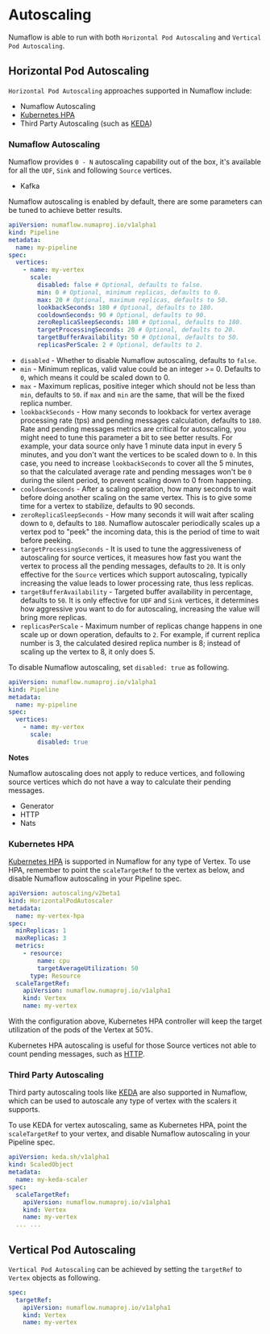 # Autoscaling

Numaflow is able to run with both `Horizontal Pod Autoscaling` and `Vertical Pod Autoscaling`.

## Horizontal Pod Autoscaling

`Horizontal Pod Autoscaling` approaches supported in Numaflow include:

- Numaflow Autoscaling
- [Kubernetes HPA](https://kubernetes.io/docs/tasks/run-application/horizontal-pod-autoscale/)
- Third Party Autoscaling (such as [KEDA](https://keda.sh/))

### Numaflow Autoscaling

Numaflow provides `0 - N` autoscaling capability out of the box, it's available for all the `UDF`, `Sink` and following `Source` vertices.

- Kafka

Numaflow autoscaling is enabled by default, there are some parameters can be tuned to achieve better results.

```yaml
apiVersion: numaflow.numaproj.io/v1alpha1
kind: Pipeline
metadata:
  name: my-pipeline
spec:
  vertices:
    - name: my-vertex
      scale:
        disabled: false # Optional, defaults to false.
        min: 0 # Optional, minimum replicas, defaults to 0.
        max: 20 # Optional, maximum replicas, defaults to 50.
        lookbackSeconds: 180 # Optional, defaults to 180.
        cooldownSeconds: 90 # Optional, defaults to 90.
        zeroReplicaSleepSeconds: 180 # Optional, defaults to 180.
        targetProcessingSeconds: 20 # Optional, defaults to 20.
        targetBufferAvailability: 50 # Optional, defaults to 50.
        replicasPerScale: 2 # Optional, defaults to 2.
```

- `disabled` - Whether to disable Numaflow autoscaling, defaults to `false`.
- `min` - Minimum replicas, valid value could be an integer >= 0. Defaults to `0`, which means it could be scaled down to 0.
- `max` - Maximum replicas, positive integer which should not be less than `min`, defaults to `50`. if `max` and `min` are the same, that will be the fixed replica number.
- `lookbackSeconds` - How many seconds to lookback for vertex average processing rate (tps) and pending messages calculation, defaults to `180`. Rate and pending messages metrics are critical for autoscaling, you might need to tune this parameter a bit to see better results. For example, your data source only have 1 minute data input in every 5 minutes, and you don't want the vertices to be scaled down to `0`. In this case, you need to increase `lookbackSeconds` to cover all the 5 minutes, so that the calculated average rate and pending messages won't be `0` during the silent period, to prevent scaling down to 0 from happening.
- `cooldownSeconds` - After a scaling operation, how many seconds to wait before doing another scaling on the same vertex. This is to give some time for a vertex to stabilize, defaults to 90 seconds.
- `zeroReplicaSleepSeconds` - How many seconds it will wait after scaling down to `0`, defaults to `180`. Numaflow autoscaler periodically scales up a vertex pod to "peek" the incoming data, this is the period of time to wait before peeking.
- `targetProcessingSeconds` - It is used to tune the aggressiveness of autoscaling for source vertices, it measures how fast you want the vertex to process all the pending messages, defaults to `20`. It is only effective for the `Source` vertices which support autoscaling, typically increasing the value leads to lower processing rate, thus less replicas.
- `targetBufferAvailability` - Targeted buffer availability in percentage, defaults to `50`. It is only effective for `UDF` and `Sink` vertices, it determines how aggressive you want to do for autoscaling, increasing the value will bring more replicas.
- `replicasPerScale` - Maximum number of replicas change happens in one scale up or down operation, defaults to `2`. For example, if current replica number is 3, the calculated desired replica number is 8; instead of scaling up the vertex to 8, it only does 5.

To disable Numaflow autoscaling, set `disabled: true` as following.

```yaml
apiVersion: numaflow.numaproj.io/v1alpha1
kind: Pipeline
metadata:
  name: my-pipeline
spec:
  vertices:
    - name: my-vertex
      scale:
        disabled: true
```

**Notes**

Numaflow autoscaling does not apply to reduce vertices, and following source vertices which do not have a way to calculate their pending messages.

- Generator
- HTTP
- Nats

### Kubernetes HPA

[Kubernetes HPA](https://kubernetes.io/docs/tasks/run-application/horizontal-pod-autoscale/) is supported in Numaflow for any type of Vertex. To use HPA, remember to point the `scaleTargetRef` to the vertex as below, and disable Numaflow autoscaling in your Pipeline spec.

```yaml
apiVersion: autoscaling/v2beta1
kind: HorizontalPodAutoscaler
metadata:
  name: my-vertex-hpa
spec:
  minReplicas: 1
  maxReplicas: 3
  metrics:
    - resource:
        name: cpu
        targetAverageUtilization: 50
      type: Resource
  scaleTargetRef:
    apiVersion: numaflow.numaproj.io/v1alpha1
    kind: Vertex
    name: my-vertex
```

With the configuration above, Kubernetes HPA controller will keep the target utilization of the pods of the Vertex at 50%.

Kubernetes HPA autoscaling is useful for those Source vertices not able to count pending messages, such as [HTTP](../sources/http.md).

### Third Party Autoscaling

Third party autoscaling tools like [KEDA](https://keda.sh/) are also supported in Numaflow, which can be used to autoscale any type of vertex with the scalers it supports.

To use KEDA for vertex autoscaling, same as Kubernetes HPA, point the `scaleTargetRef` to your vertex, and disable Numaflow autoscaling in your Pipeline spec.

```yaml
apiVersion: keda.sh/v1alpha1
kind: ScaledObject
metadata:
  name: my-keda-scaler
spec:
  scaleTargetRef:
    apiVersion: numaflow.numaproj.io/v1alpha1
    kind: Vertex
    name: my-vertex
  ... ...
```

## Vertical Pod Autoscaling

`Vertical Pod Autoscaling` can be achieved by setting the `targetRef` to `Vertex` objects as following.

```yaml
spec:
  targetRef:
    apiVersion: numaflow.numaproj.io/v1alpha1
    kind: Vertex
    name: my-vertex
```
